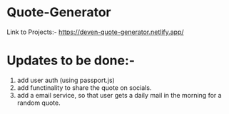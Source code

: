 # Quote-Generator 

Link to Projects:- https://deven-quote-generator.netlify.app/

# Updates to be done:- 

1) add user auth (using passport.js)
2) add functinality to share the quote on socials.
3) add a email service, so that user gets a daily mail in the morning for a random quote.
